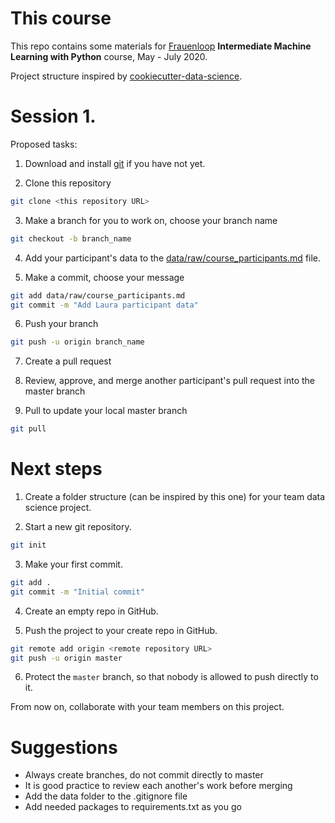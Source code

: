
# This course

This repo contains some materials for [Frauenloop](https://www.frauenloop.org/) **Intermediate Machine Learning with Python** course, May - July 2020.

Project structure inspired by [cookiecutter-data-science](https://drivendata.github.io/cookiecutter-data-science/).

# Session 1. 

Proposed tasks:

1. Download and install [git](https://git-scm.com/downloads) if you have not yet.

2. Clone this repository

```bash
git clone <this repository URL>
```

3. Make a branch for you to work on, choose your branch name

```bash
git checkout -b branch_name
```

4. Add your participant's data to the [data/raw/course_participants.md](data/raw/course_participants.md) file.

5. Make a commit, choose your message

```bash
git add data/raw/course_participants.md
git commit -m "Add Laura participant data"
```

6. Push your branch

```bash
git push -u origin branch_name
```

7. Create a pull request

8. Review, approve, and merge another participant's pull request into the master branch

9. Pull to update your local master branch

```bash
git pull
```


# Next steps

1. Create a folder structure (can be inspired by this one) for your team data science project.

2. Start a new git repository.

```bash
git init
```

3. Make your first commit.

```bash
git add .
git commit -m "Initial commit"
```

4. Create an empty repo in GitHub.

5. Push the project to your create repo in GitHub.

```bash
git remote add origin <remote repository URL>
git push -u origin master
```

6. Protect the `master` branch, so that nobody is allowed to push directly to it.

From now on, collaborate with your team members on this project.

# Suggestions
* Always create branches, do not commit directly to master
* It is good practice to review each another's work before merging
* Add the data folder to the .gitignore file
* Add needed packages to requirements.txt as you go
